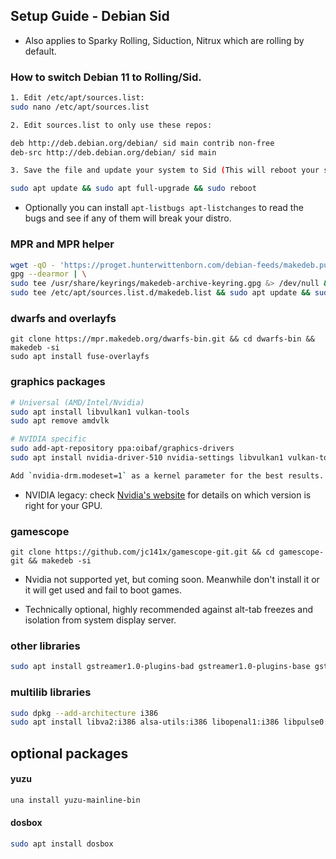 <h2>Setup Guide - Debian Sid</h2>

- Also applies to Sparky Rolling, Siduction, Nitrux which are rolling by default.


### How to switch Debian 11 to Rolling/Sid.
```sh
1. Edit /etc/apt/sources.list:
sudo nano /etc/apt/sources.list

2. Edit sources.list to only use these repos:

deb http://deb.debian.org/debian/ sid main contrib non-free
deb-src http://deb.debian.org/debian/ sid main

3. Save the file and update your system to Sid (This will reboot your system):

sudo apt update && sudo apt full-upgrade && sudo reboot
```
- Optionally you can install `apt-listbugs apt-listchanges` to read the bugs and see if any of them will break your distro.

### MPR and MPR helper
```sh
wget -qO - 'https://proget.hunterwittenborn.com/debian-feeds/makedeb.pub' | \
gpg --dearmor | \
sudo tee /usr/share/keyrings/makedeb-archive-keyring.gpg &> /dev/null && echo 'deb [signed-by=/usr/share/keyrings/makedeb-archive-keyring.gpg arch=all] https://proget.hunterwittenborn.com/ makedeb main' | \
sudo tee /etc/apt/sources.list.d/makedeb.list && sudo apt update && sudo apt install makedeb git && git clone https://mpr.hunterwittenborn.com/una-bin.git && cd una-bin && makedeb -si
```

### dwarfs and overlayfs
```
git clone https://mpr.makedeb.org/dwarfs-bin.git && cd dwarfs-bin && makedeb -si
sudo apt install fuse-overlayfs

```

### graphics packages
```sh
# Universal (AMD/Intel/Nvidia)
sudo apt install libvulkan1 vulkan-tools
sudo apt remove amdvlk

# NVIDIA specific
sudo add-apt-repository ppa:oibaf/graphics-drivers
sudo apt install nvidia-driver-510 nvidia-settings libvulkan1 vulkan-tools

Add `nvidia-drm.modeset=1` as a kernel parameter for the best results.
```

- NVIDIA legacy: check [Nvidia's  website](https://nvidia.custhelp.com/app/answers/detail/a_id/3142) for details on which version is right for your GPU.


### gamescope
```
git clone https://github.com/jc141x/gamescope-git.git && cd gamescope-git && makedeb -si
```
- Nvidia not supported yet, but coming soon. Meanwhile don't install it or it will get used and fail to boot games.

- Technically optional, highly recommended against alt-tab freezes and isolation from system display server.

### other libraries
```sh
sudo apt install gstreamer1.0-plugins-bad gstreamer1.0-plugins-base gstreamer1.0-plugins-good gstreamer1.0-plugins-ugly jq libva2 zstd
```

### multilib libraries
```sh
sudo dpkg --add-architecture i386
sudo apt install libva2:i386 alsa-utils:i386 libopenal1:i386 libpulse0:i386
```

## optional packages

#### yuzu
```sh
una install yuzu-mainline-bin
```
#### dosbox
```sh
sudo apt install dosbox
```
